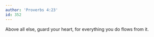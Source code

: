 ```yaml
---
author: 'Proverbs 4:23'
id: 352
---
```


Above all else, guard your heart, for everything you do flows from it.
